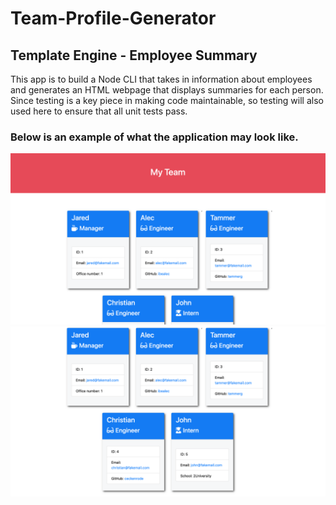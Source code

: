 # Team-Profile-Generator
## Template Engine - Employee Summary

This app is to build a Node CLI that takes in information about employees and generates an HTML webpage that displays summaries for each person. Since testing is a key piece in making code maintainable, so testing will also used here to ensure that all unit tests pass.


### Below is an example of what the application may look like.

![Employee Summary 1](./Assets/10-OOP-homework-demo-1.png)
![Employee Summary 2](./Assets/10-OOP-homework-demo-2.png)